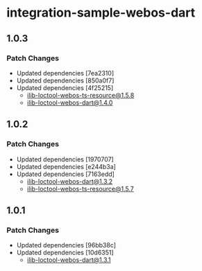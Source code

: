 # integration-sample-webos-dart

## 1.0.3

### Patch Changes

- Updated dependencies [7ea2310]
- Updated dependencies [850a0f7]
- Updated dependencies [4f25215]
  - ilib-loctool-webos-ts-resource@1.5.8
  - ilib-loctool-webos-dart@1.4.0

## 1.0.2

### Patch Changes

- Updated dependencies [1970707]
- Updated dependencies [e244b3a]
- Updated dependencies [7163edd]
  - ilib-loctool-webos-dart@1.3.2
  - ilib-loctool-webos-ts-resource@1.5.7

## 1.0.1

### Patch Changes

- Updated dependencies [96bb38c]
- Updated dependencies [10d6351]
  - ilib-loctool-webos-dart@1.3.1
